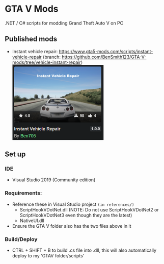 # GTA V Mods

.NET / C# scripts for modding Grand Theft Auto V on PC

## Published mods
- Instant vehicle repair: https://www.gta5-mods.com/scripts/instant-vehicle-repair (branch: https://github.com/BenSmith123/GTA-V-mods/tree/vehicle-instant-repair)
![Instant vehicle repair](references/published-instant-vehicle-repair.png)

## Set up

### IDE
- Visual Studio 2019 (Community edition)

### Requirements:
- Reference these in Visual Studio project `(in references/)`
	- ScriptHookVDotNet.dll (NOTE: Do not use ScriptHookVDotNet2 or ScriptHookVDotNet3 even though they are the latest)
	- NativeUI.dll
- Ensure the GTA V folder also has the two files above in it

### Build/Deploy
- CTRL + SHIFT + B to build .cs file into .dll, this will also automatically deploy to my 'GTAV folder/scripts'
